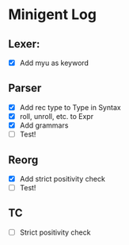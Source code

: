 # Minigent Log

## Lexer:
* [x] Add myu as keyword

## Parser
* [x] Add rec type to Type in Syntax
* [x] roll, unroll, etc. to Expr
* [x] Add grammars
* [ ] Test! 

## Reorg
* [x] Add strict positivity check
* [ ] Test! 

## TC
* [ ] Strict positivity check